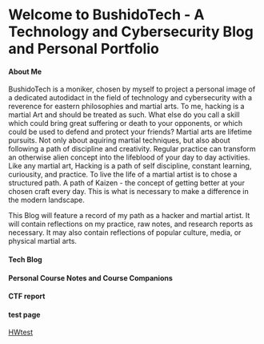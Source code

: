 # Welcome to BushidoTech - A Technology and Cybersecurity Blog and Personal Portfolio

#### About Me
BushidoTech is a moniker, chosen by myself to project a personal image of a dedicated autodidact in the field of technology and cybersecurity with a reverence for eastern philosophies and martial arts. To me, hacking is a martial Art and should be treated as such. What else do you call a skill which could bring great suffering or death to your opponents, or which could be used to defend and protect your friends? Martial arts are lifetime pursuits. Not only about aquiring martial techniques, but also about following a path of discipline and creativity. Regular practice can transform an otherwise alien concept into the lifeblood of your day to day activities. Like any martial art, Hacking is a path of self discipline, constant learning, curiousity, and practice. To live the life of a martial artist is to chose a structured path. A path of Kaizen - the concept of getting better at your chosen craft every day. This is what is necessary to make a difference in the modern landscape. 

This Blog will feature a record of my path as a hacker and martial artist. It will contain reflections on my practice, raw notes, and research reports as necessary. It may also contain reflections of popular culture, media, or physical martial arts. 

#### Tech Blog

#### Personal Course Notes and Course Companions

#### CTF report

#### test page
[HWtest](/docs/firspagetest.html)